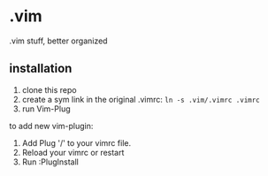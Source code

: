 # .vim
.vim stuff, better organized


## installation
1) clone this repo
2) create a sym link in the original .vimrc:
`ln -s .vim/.vimrc .vimrc`
3) run Vim-Plug


to add new vim-plugin:

1) Add Plug '<githubsn>/<githubRepo>' to your vimrc file.
2) Reload your vimrc or restart
3) Run :PlugInstall
